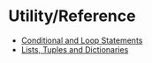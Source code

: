 # Utility/Reference
- [Conditional and Loop Statements](https://github.com/danielrferreira/pySTETV/main/add_lists_helper/Utility/Reference/Conditional%20and%20Loops)
- [Lists, Tuples and Dictionaries](https://github.com/danielrferreira/pySTETV/main/add_lists_helper/Utility/Reference/Lists%20Tuples%20and%20Dictionaries)
